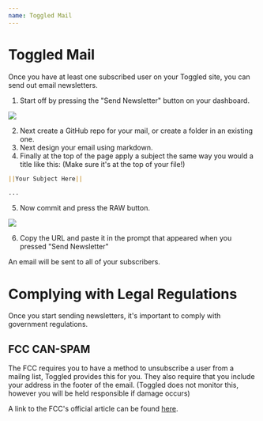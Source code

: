 ```yaml
---
name: Toggled Mail
---
```


# Toggled Mail

Once you have at least one subscribed user on your Toggled site, you can send out email newsletters.

1. Start off by pressing the "Send Newsletter" button on your dashboard.

![](https://orionideteam.nimbusweb.me/box/attachment/10039504/txr9th2we4uvstwepv9n/dDI5Yn4y1uazF3ym/screenshot-toggled.tech-2023.12.30-14_16_44.png)

2. Next create a GitHub repo for your mail, or create a folder in an existing one.
3. Next design your email using markdown.
4. Finally at the top of the page apply a subject the same way you would a title like this: (Make sure it's at the top of your file!)
```markdown
||Your Subject Here||

...
```
5. Now commit and press the RAW button.

![](https://orionideteam.nimbusweb.me/box/attachment/10039505/l2m1sd2har0544u185fv/Mnq1WWeHToqBoMrb/screenshot-github.com-2023.12.30-14_21_30.png)

6. Copy the URL and paste it in the prompt that appeared when you pressed "Send Newsletter"

An email will be sent to all of your subscribers.

# Complying with Legal Regulations

Once you start sending newsletters, it's important to comply with government regulations.

## FCC CAN-SPAM

The FCC requires you to have a method to unsubscribe a user from a mailng list, Toggled provides this for you. They also require that you include your address in the footer of the email. (Toggled does not monitor this, however you will be held responsible if damage occurs)

A link to the FCC's official article can be found [here](https://www.fcc.gov/general/can-spam).
